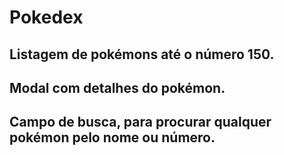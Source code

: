 # Pokedex
## Listagem de pokémons até o número 150.
## Modal com detalhes do pokémon.
## Campo de busca, para procurar qualquer pokémon pelo nome ou número.
